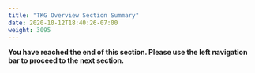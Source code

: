 ```yaml
---
title: "TKG Overview Section Summary"
date: 2020-10-12T18:40:26-07:00
weight: 3095
---
```


**You have reached the end of this section. Please use the left navigation bar to proceed to the next section.**
